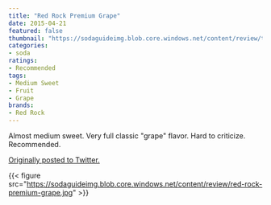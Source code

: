 ```yaml
---
title: "Red Rock Premium Grape"
date: 2015-04-21
featured: false
thumbnail: "https://sodaguideimg.blob.core.windows.net/content/review/thumbs/red-rock-premium-grape.jpg"
categories:
- soda
ratings:
- Recommended
tags:
- Medium Sweet
- Fruit
- Grape
brands:
- Red Rock
---
```


Almost medium sweet. Very full classic "grape" flavor. Hard to criticize. Recommended.

[Originally posted to Twitter.](https://twitter.com/Cavorter/status/590575468723757056)

{{< figure src="https://sodaguideimg.blob.core.windows.net/content/review/red-rock-premium-grape.jpg" >}}
